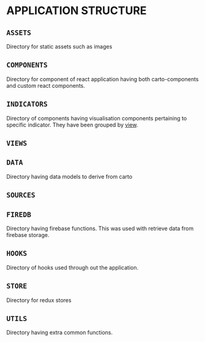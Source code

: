 # APPLICATION STRUCTURE

## `ASSETS`

Directory for static assets such as images

## `COMPONENTS`

Directory for component of react application having both carto-components and custom react components.

## `INDICATORS`

Directory of components having visualisation components pertaining to specific indicator. They have been grouped by [view](#views).

## `VIEWS`

## `DATA`

Directory having data models to derive from carto

## `SOURCES`

## `FIREDB`

Directory having firebase functions. This was used with retrieve data from firebase storage.

## `HOOKS`

Directory of hooks used through out the application.

## `STORE`

Directory for redux stores

## `UTILS`

Directory having extra common functions.
